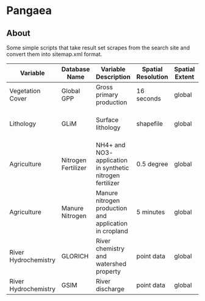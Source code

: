 # Pangaea

## About

Some simple scripts that take result set scrapes from the search site
and convert them into sitemap.xml format.


| Variable                 | Database Name | Variable Description                                            | Spatial Resolution | Spatial Extent | Time Resolution | Time Span | Source                            | Source Type | Download Link                                        |
|--------------------------|---------------|------------------------------------------------------------------|--------------------|----------------|------------------|-----------|-----------------------------------|-------------|------------------------------------------------------|
| Vegetation Cover          | Global GPP    | Gross primary production                                         | 16 seconds         | global         | 8-day            | 2000-2016  | Zhang et al. (2017)               | PANGAEA     | [Link](https://doi.pangaea.de/10.1594/PANGAEA.879560)   |
| Lithology                | GLiM          | Surface lithology                                                | shapefile          | global         | constant         | constant  | Hartmann and Moosdorf (2012)      | PANGAEA     | [Link](https://doi.pangaea.de/10.1594/PANGAEA.788537)   |
| Agriculture              | Nitrogen Fertilizer | NH4+ and NO3- application in synthetic nitrogen fertilizer | 0.5 degree         | global         | year             | 1961-2010  | Nishina et al. (2017)            | PANGAEA     | [Link](https://doi.pangaea.de/10.1594/PANGAEA.861203)   |
| Agriculture              | Manure Nitrogen | Manure nitrogen production and application in cropland        | 5 minutes          | global         | year             | 1860-2014  | Zhang et al. (2017)               | PANGAEA     | [Link](https://doi.pangaea.de/10.1594/PANGAEA.871980)   |
| River Hydrochemistry     | GLORICH       | River chemistry and watershed property                         | point data         | global         | day              | 1898-2019  | Hartmann et al. (2019)           | PANGAEA     | [Link](https://doi.pangaea.de/10.1594/PANGAEA.902360)   |
| River Hydrochemistry     | GSIM          | River discharge                                                 | point data         | global         | month            |           | Do et al. (2018)                  | PANGAEA     | [Link](https://doi.pangaea.de/10.1594/PANGAEA.887477)   |
